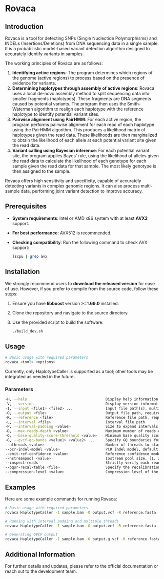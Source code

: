 # Rovaca

## Introduction

Rovaca is a tool for detecting SNPs (Single Nucleotide Polymorphisms) and INDELs (Insertions/Deletions) from DNA sequencing data in a single sample. It is a probabilistic model-based variant detection algorithm designed to accurately identify variants in samples.

The working principles of Rovaca are as follows:

1. **Identifying active regions**: The program determines which regions of the genome (active regions) to process based on the presence of evidence for variants.
2. **Determining haplotypes through assembly of active regions**: Rovaca uses a local de-novo assembly method to split sequencing data into smaller fragments (haplotypes). These fragments are DNA segments caused by potential variants. The program then uses the Smith-Waterman algorithm to realign each haplotype with the reference haplotype to identify potential variant sites.
3. **Pairwise alignment using PairHMM**: For each active region, the program performs pairwise alignment for each read of each haplotype using the PairHMM algorithm. This produces a likelihood matrix of haplotypes given the read data. These likelihoods are then marginalized to obtain the likelihood of each allele at each potential variant site given the read data.
4. **Variant calling using Bayesian inference**: For each potential variant site, the program applies Bayes' rule, using the likelihood of alleles given the read data to calculate the likelihood of each genotype for each sample given the read data for that sample. The most likely genotype is then assigned to the sample.

Rovaca offers high sensitivity and specificity, capable of accurately detecting variants in complex genomic regions. It can also process multi-sample data, performing joint variant detection to improve accuracy.

## Prerequisites

- **System requirements**: Intel or AMD x86 system with at least **AVX2** support.
- **For best performance**: AVX512 is recommended.
- **Checking compatibility**: Run the following command to check AVX support:

  ```sh
  lscpu | grep avx
  ```

## Installation

We strongly recommend users to **download the released version** for ease of use. However, if you prefer to compile from the source code, follow these steps:

1. Ensure you have **libboost** version **>=1.69.0** installed.
2. Clone the repository and navigate to the source directory.
3. Use the provided script to build the software:

   ```sh
   ./build_dev.sh
   ```

## Usage

```sh
# Basic usage with required parameters
rovaca <tool> <options>
```

Currently, only HaplotypeCaller is supported as a tool; other tools may be integrated as needed in the future.

### Parameters

```sh
-H, --help                                    Display help information
-V, --version                                 Display version information
-I, --input <file1> <file2> ...               Input file path(s), multiple files can be specified
-O, --output <file>                           Output file path, required parameter
-R, --reference <file>                        Reference file path, required parameter
-L, --interval <file>                         Interval file path
-P, --interval-padding <value>                Size to expand intervals on both sides, non-negative integer, default: 0
-D, --max-reads-depth <value>                 Maximum number of reads at each alignment start position, non-negative integer, default: 50
-Q, --base-quality-score-threshold <value>    Minimum base quality score threshold, [6, 127], default: 18
-G, --gvcf-gq-bands <value1> <value2> ...     Specify GQ boundaries for merging non-variant sites in GVCF mode, [1, 100], default: [1, 2, 3,... 60, 70, 80, 90, 99]
--nthreads <value>                            Number of threads to start, [1, 128], default: 30
--pcr-indel-model <value>                     PCR indel model, default: CONSERVATIVE, options: {NONE, HOSTILE, CONSERVATIVE, AGGRESSIVE}
--emit-ref-confidence <value>                 Reference confidence model, default: NONE, options: {NONE, GVCF}
--nstreampool <value>                         Iostream pool size, [1, 20], default: 10, usually does not need to be specified
--inspect-reads                               Strictly verify each read in the input BAM file, default: false
--bqsr-recal-table <file>                     Specify the recalibration.table file for Base Quality Score Recalibration (BQSR)
--compression-level <value>                   Compression level of the output file, only effective for gz files, [0-9], default: 6
```

## Examples

Here are some example commands for running Rovaca:

```sh
# Basic usage with required parameters
rovaca HaplotypeCaller -I sample.bam -O output.vcf -R reference.fasta

# Running with interval padding and multiple threads
rovaca HaplotypeCaller -I sample.bam -O output.vcf -R reference.fasta -P 100 --nthreads 16

# Generating GVCF output
rovaca HaplotypeCaller -I sample.bam -O output.g.vcf -R reference.fasta --emit-ref-confidence GVCF
```

## Additional Information

For further details and updates, please refer to the official documentation or reach out to the development team.
